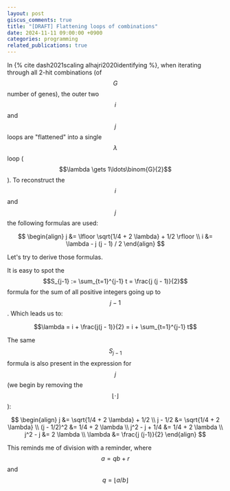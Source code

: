 ```yaml
---
layout: post
giscus_comments: true
title: "[DRAFT] Flattening loops of combinations"
date: 2024-11-11 09:00:00 +0900
categories: programming
related_publications: true
---
```


In {% cite dash2021scaling alhajri2020identifying %}, when iterating through all 2-hit combinations (of $$G$$ number of genes), the outer two $$i$$ and $$j$$ loops are "flattened" into a single $$\lambda$$ loop ($$\lambda \gets 1\ldots\binom{G}{2}$$).
To reconstruct the $$i$$ and $$j$$ the following formulas are used:

$$
\begin{align}
  j &= \lfloor \sqrt{1/4 + 2 \lambda} + 1/2 \rfloor \\
  i &= \lambda - j (j - 1) / 2
\end{align}
$$

Let's try to derive those formulas.

It is easy to spot the $$S_{j-1} := \sum_{t=1}^{j-1} t = \frac{j (j - 1)}{2}$$ formula for the sum of all positive integers going up to $$j-1$$. Which leads us to:

$$\lambda = i + \frac{j(j - 1)}{2} = i + \sum_{t=1}^{j-1} t$$

The same $$S_{j-1}$$ formula is also present in the expression for $$j$$ (we begin by removing the $$\lfloor \cdot \rfloor$$):

$$
\begin{align}
  j &= \sqrt{1/4 + 2 \lambda} + 1/2 \\
  j - 1/2 &= \sqrt{1/4 + 2 \lambda}  \\
  (j - 1/2)^2 &= 1/4 + 2 \lambda \\
  j^2 - j + 1/4 &= 1/4 + 2 \lambda \\
  j^2 - j &= 2 \lambda \\
  \lambda &= \frac{j (j-1)}{2}
\end{align}
$$

This reminds me of division with a reminder, where $$a = q b + r$$ and $$q = \lfloor a / b \rfloor$$

